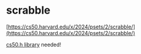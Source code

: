 # scrabble

[https://cs50.harvard.edu/x/2024/psets/2/scrabble/](https://cs50.harvard.edu/x/2024/psets/2/scrabble/)

[cs50.h library](https://cs50.readthedocs.io/libraries/cs50/c/) needed!
